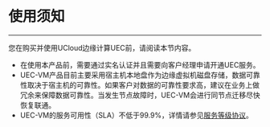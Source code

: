 # 使用须知
------
您在购买并使用UCloud边缘计算UEC前，请阅读本节内容。

- 在使用本产品前，需要通过实名认证并且需要向客户经理申请开通UEC服务。  
- UEC-VM产品目前主要采用宿主机本地盘作为边缘虚拟机磁盘存储，数据可靠性取决于宿主机的可靠性。如果客户对数据的可靠性要求高，建议在业务上做冗余来保障数据可靠性。当发生节点故障时，UEC-VM会进行同节点迁移尽快恢复联通。  
- UEC-VM的服务可用性（SLA）不低于99.9%，详情请参见[服务等级协议](https://docs.ucloud.cn/sla/uec_sla)。


